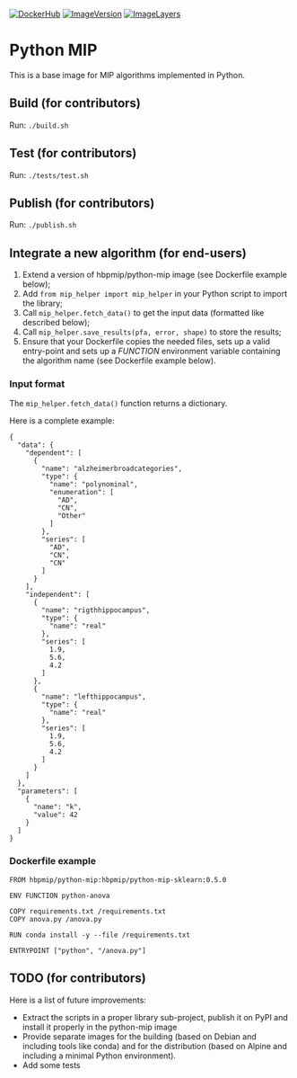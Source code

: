 [![DockerHub](https://img.shields.io/badge/docker-hbpmip%2Fpython--mip-008bb8.svg)](https://hub.docker.com/r/hbpmip/python-mip/)
[![ImageVersion](https://images.microbadger.com/badges/version/hbpmip/python-mip.svg)](https://hub.docker.com/r/hbpmip/python-mip/tags "hbpmip/python-mip image tags")
[![ImageLayers](https://images.microbadger.com/badges/image/hbpmip/python-mip.svg)](https://microbadger.com/#/images/hbpmip/python-mip "hbpmip/python-mip on microbadger")

# Python MIP

This is a base image for MIP algorithms implemented in Python.


## Build (for contributors)

Run: `./build.sh`


## Test (for contributors)

Run: `./tests/test.sh`


## Publish (for contributors)

Run: `./publish.sh`


## Integrate a new algorithm (for end-users)

1. Extend a version of hbpmip/python-mip image (see Dockerfile example below);
2. Add `from mip_helper import mip_helper` in your Python script to import the library;
3. Call `mip_helper.fetch_data()` to get the input data (formatted like described below);
4. Call `mip_helper.save_results(pfa, error, shape)` to store the results;
5. Ensure that your Dockerfile copies the needed files, sets up a valid entry-point
and sets up a _FUNCTION_ environment variable containing the algorithm name (see Dockerfile example below).


### Input format

The `mip_helper.fetch_data()` function returns a dictionary.

Here is a complete example:

```
{
  "data": {
    "dependent": [
      {
        "name": "alzheimerbroadcategories",
        "type": {
          "name": "polynominal",
          "enumeration": [
            "AD",
            "CN",
            "Other"
          ]
        },
        "series": [
          "AD",
          "CN",
          "CN"
        ]
      }
    ],
    "independent": [
      {
        "name": "rigthhippocampus",
        "type": {
          "name": "real"
        },
        "series": [
          1.9,
          5.6,
          4.2
        ]
      },
      {
        "name": "lefthippocampus",
        "type": {
          "name": "real"
        },
        "series": [
          1.9,
          5.6,
          4.2
        ]
      }
    ]
  },
  "parameters": [
    {
      "name": "k",
      "value": 42
    }
  ]
}
```

### Dockerfile example

```
FROM hbpmip/python-mip:hbpmip/python-mip-sklearn:0.5.0

ENV FUNCTION python-anova

COPY requirements.txt /requirements.txt
COPY anova.py /anova.py

RUN conda install -y --file /requirements.txt

ENTRYPOINT ["python", "/anova.py"]
```


## TODO (for contributors)

Here is a list of future improvements:

* Extract the scripts in a proper library sub-project, publish it on PyPI and install it properly in the python-mip image
* Provide separate images for the building (based on Debian and including tools like conda) and for the distribution (based on Alpine and including a minimal Python environment).
* Add some tests
